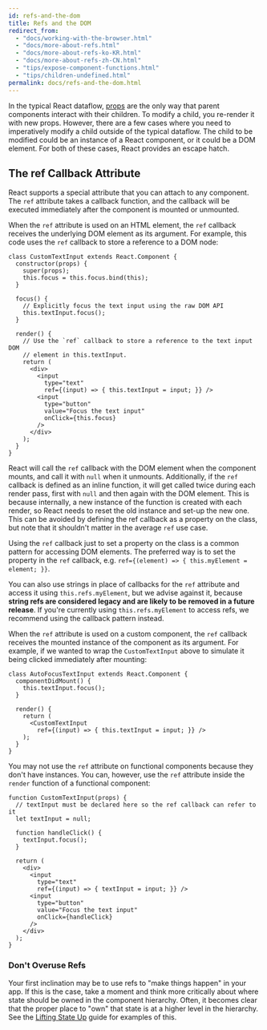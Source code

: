 ```yaml
---
id: refs-and-the-dom
title: Refs and the DOM
redirect_from:
  - "docs/working-with-the-browser.html"
  - "docs/more-about-refs.html"
  - "docs/more-about-refs-ko-KR.html"
  - "docs/more-about-refs-zh-CN.html"
  - "tips/expose-component-functions.html"
  - "tips/children-undefined.html"
permalink: docs/refs-and-the-dom.html
---
```


In the typical React dataflow, [props](/react/docs/components-and-props.html) are the only way that parent components interact with their children. To modify a child, you re-render it with new props. However, there are a few cases where you need to imperatively modify a child outside of the typical dataflow. The child to be modified could be an instance of a React component, or it could be a DOM element. For both of these cases, React provides an escape hatch.

## The ref Callback Attribute

React supports a special attribute that you can attach to any component. The `ref` attribute takes a callback function, and the callback will be executed immediately after the component is mounted or unmounted.

When the `ref` attribute is used on an HTML element, the `ref` callback receives the underlying DOM element as its argument. For example, this code uses the `ref` callback to store a reference to a DOM node:

```javascript{8,9,19}
class CustomTextInput extends React.Component {
  constructor(props) {
    super(props);
    this.focus = this.focus.bind(this);
  }

  focus() {
    // Explicitly focus the text input using the raw DOM API
    this.textInput.focus();
  }

  render() {
    // Use the `ref` callback to store a reference to the text input DOM
    // element in this.textInput.
    return (
      <div>
        <input
          type="text"
          ref={(input) => { this.textInput = input; }} />
        <input
          type="button"
          value="Focus the text input"
          onClick={this.focus}
        />
      </div>
    );
  }
}
```

React will call the `ref` callback with the DOM element when the component mounts, and call it with `null` when it unmounts. Additionally, if the `ref` callback is defined as an inline function, it will get called twice during each render pass, first with `null` and then again with the DOM element. This is because internally, a new instance of the function is created with each render, so React needs to reset the old instance and set-up the new one. This can be avoided by defining the ref callback as a property on the class, but note that it shouldn't matter in the average `ref` use case.

Using the `ref` callback just to set a property on the class is a common pattern for accessing DOM elements. The preferred way is to set the property in the `ref` callback, e.g. `ref={(element) => { this.myElement = element; }}`. 

You can also use strings in place of callbacks for the `ref` attribute and access it using `this.refs.myElement`, but we advise against it, because **string refs are considered legacy and are likely to be removed in a future release**. If you're currently using `this.refs.myElement` to access refs, we recommend using the callback pattern instead.

When the `ref` attribute is used on a custom component, the `ref` callback receives the mounted instance of the component as its argument. For example, if we wanted to wrap the `CustomTextInput` above to simulate it being clicked immediately after mounting:

```javascript{3,9}
class AutoFocusTextInput extends React.Component {
  componentDidMount() {
    this.textInput.focus();
  }

  render() {
    return (
      <CustomTextInput
        ref={(input) => { this.textInput = input; }} />
    );
  }
}
```

You may not use the `ref` attribute on functional components because they don't have instances. You can, however, use the `ref` attribute inside the `render` function of a functional component:

```javascript{2,3,6,13}
function CustomTextInput(props) {
  // textInput must be declared here so the ref callback can refer to it
  let textInput = null;

  function handleClick() {
    textInput.focus();
  }

  return (
    <div>
      <input
        type="text"
        ref={(input) => { textInput = input; }} />
      <input
        type="button"
        value="Focus the text input"
        onClick={handleClick}
      />
    </div>
  );  
}
```

### Don't Overuse Refs

Your first inclination may be to use refs to "make things happen" in your app. If this is the case, take a moment and think more critically about where state should be owned in the component hierarchy. Often, it becomes clear that the proper place to "own" that state is at a higher level in the hierarchy. See the [Lifting State Up](/react/docs/lifting-state-up.html) guide for examples of this.
